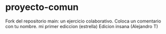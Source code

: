 # proyecto-comun
Fork del repositorio main: un ejercicio colaborativo.
Coloca un comentario con tu nombre.
mi primer ediccion (estrella) 
Edicion insana (Alejandro T)
